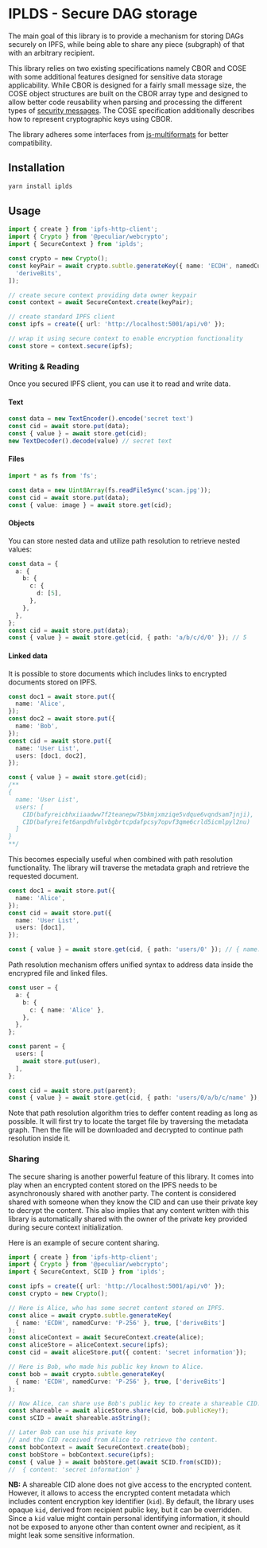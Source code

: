 # IPLDS - Secure DAG storage

The main goal of this library is to provide a mechanism for storing DAGs securely on IPFS, while being able to share any piece (subgraph) of that with an arbitrary recipient.

This library relies on two existing specifications namely CBOR and COSE with some additional features designed for sensitive data storage applicability.
While CBOR is designed for a fairly small message size, the COSE object structures are built on the CBOR array type and designed to allow better code
reusability when parsing and processing the different types of [security messages](https://tools.ietf.org/html/rfc8152#section-2).
The COSE specification additionally describes how to represent cryptographic keys using CBOR.

The library adheres some interfaces from [js-multiformats](https://github.com/multiformats/js-multiformats) for better compatibility.

## Installation

```bash
yarn install iplds
```

## Usage

```typescript
import { create } from 'ipfs-http-client';
import { Crypto } from '@peculiar/webcrypto';
import { SecureContext } from 'iplds';

const crypto = new Crypto();
const keyPair = await crypto.subtle.generateKey({ name: 'ECDH', namedCurve: 'P-256' }, true, [
  'deriveBits',
]);

// create secure context providing data owner keypair
const context = await SecureContext.create(keyPair);

// create standard IPFS client
const ipfs = create({ url: 'http://localhost:5001/api/v0' });

// wrap it using secure context to enable encryption functionality 
const store = context.secure(ipfs);

```

### Writing & Reading

Once you secured IPFS client, you can use it to read and write data.

#### Text
```typescript
const data = new TextEncoder().encode('secret text')
const cid = await store.put(data);
const { value } = await store.get(cid);
new TextDecoder().decode(value) // secret text
```
#### Files
```typescript
import * as fs from 'fs';

const data = new Uint8Array(fs.readFileSync('scan.jpg'));
const cid = await store.put(data);
const { value: image } = await store.get(cid);
```
#### Objects
You can store nested data and utilize path resolution to retrieve nested values:
```typescript
const data = {
  a: {
    b: {
      c: {
        d: [5],
      },
    },
  },
};
const cid = await store.put(data);
const { value } = await store.get(cid, { path: 'a/b/c/d/0' }); // 5
```

#### Linked data
It is possible to store documents which includes links to encrypted documents stored on IPFS.
```typescript
const doc1 = await store.put({
  name: 'Alice',
});
const doc2 = await store.put({
  name: 'Bob',
});
const cid = await store.put({
  name: 'User List',
  users: [doc1, doc2],
});

const { value } = await store.get(cid);
/**
{
  name: 'User List',
  users: [
    CID(bafyreicbhxiiaadww7f2teanepw75bkmjxmziqe5vdque6vqndsam7jnji),
    CID(bafyreifet6anpdhfulvbgbrtcpdafpcsy7opvf3qme6crld5icmlpyl2nu)
  ]
}
**/

```
This becomes especially useful when combined with path resolution functionality.
The library will traverse the metadata graph and retrieve the requested document.
```typescript
const doc1 = await store.put({
  name: 'Alice',
});
const cid = await store.put({
  name: 'User List',
  users: [doc1],
});

const { value } = await store.get(cid, { path: 'users/0' }); // { name: 'Alice' }
```
Path resolution mechanism offers unified syntax to address data inside the encrypred file and linked files.
```typescript
const user = {
  a: {
    b: {
      c: { name: 'Alice' },
    },
  },
};

const parent = {
  users: [
    await store.put(user),
  ],
};

const cid = await store.put(parent);
const { value } = await store.get(cid, { path: 'users/0/a/b/c/name' }); // 'Alice'
```
Note that path resolution algorithm tries to deffer content reading as long as possible.
It will first try to locate the target file by traversing the metadata graph. Then the file will be downloaded and decrypted to continue path resolution inside it.

### Sharing
The secure sharing is another powerful feature of this library. It comes into play when an encrypted content stored on the IPFS needs to be asynchronously shared with another party.
The content is considered shared with someone when they know the CID and can use their private key to decrypt the content.
This also implies that any content written with this library is automatically shared with the owner of the private key provided during secure context initialization.

Here is an example of secure content sharing.

```typescript
import { create } from 'ipfs-http-client';
import { Crypto } from '@peculiar/webcrypto';
import { SecureContext, SCID } from 'iplds';

const ipfs = create({ url: 'http://localhost:5001/api/v0' });
const crypto = new Crypto();

// Here is Alice, who has some secret content stored on IPFS.
const alice = await crypto.subtle.generateKey(
  { name: 'ECDH', namedCurve: 'P-256' }, true, ['deriveBits']
);
const aliceContext = await SecureContext.create(alice);
const aliceStore = aliceContext.secure(ipfs);
const cid = await aliceStore.put({ content: 'secret information'});

// Here is Bob, who made his public key known to Alice.
const bob = await crypto.subtle.generateKey(
  { name: 'ECDH', namedCurve: 'P-256' }, true, ['deriveBits']
);

// Now Alice, can share use Bob's public key to create a shareable CID.
const shareable = await aliceStore.share(cid, bob.publicKey!);
const sCID = await shareable.asString();

// Later Bob can use his private key
// and the CID received from Alice to retrieve the content.
const bobContext = await SecureContext.create(bob);
const bobStore = bobContext.secure(ipfs);
const { value } = await bobStore.get(await SCID.from(sCID));
//  { content: 'secret information' }
```
**NB:** A shareable CID alone does not give access to the encrypted content.
However, it allows to access the encrypted content metadata which includes content encryption key identifier (`kid`).
By default, the library uses opaque `kid`, derived from recipient public key, but it can be overridden.
Since a `kid` value might contain personal identifying information, it should not be exposed to anyone other than content owner and recipient, as it might leak some sensitive information.
